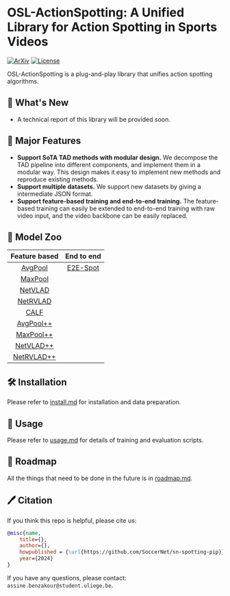# OSL-ActionSpotting: A Unified Library for Action Spotting in Sports Videos

[![ArXiv](https://img.shields.io/badge/arXiv-xxx.xxx-b31b1b.svg?style=flat)](https://arxiv.org/abs/xxx.xxx)
[![License](https://img.shields.io/badge/License-GPL_3.0-blue.svg)](https://github.com/SoccerNet/sn-spotting-pip/blob/main/LICENSE)

OSL-ActionSpotting is a plug-and-play library that unifies action
spotting algorithms.

## 🥳 What's New

- A technical report of this library will be provided soon.

## 📖 Major Features

- **Support SoTA TAD methods with modular design.** We decompose the TAD pipeline into different components, and implement them in a modular way. This design makes it easy to implement new methods and reproduce existing methods.
- **Support multiple datasets.** We support new datasets by giving a intermediate JSON format.
- **Support feature-based training and end-to-end training.** The feature-based training can easily be extended to end-to-end training with raw video input, and the video backbone can be easily replaced.

## 🌟 Model Zoo

| Feature based | End to end |
|:-------------:|:----------:|
| [AvgPool](https://arxiv.org/pdf/1804.04527.pdf)   | [E2E-Spot](https://arxiv.org/pdf/2207.10213.pdf) |
| [MaxPool](https://arxiv.org/pdf/1804.04527.pdf)   |                                                  |
| [NetVLAD](https://arxiv.org/pdf/1804.04527.pdf)   |                                                  |
| [NetRVLAD](https://arxiv.org/pdf/1804.04527.pdf)  |                                                  |
| [CALF](https://arxiv.org/pdf/1912.01326.pdf)      |                                                  |
| [AvgPool++](https://arxiv.org/pdf/2104.06779.pdf) |                                                  |
| [MaxPool++](https://arxiv.org/pdf/2104.06779.pdf) |                                                  |
| [NetVLAD++](https://arxiv.org/pdf/2104.06779.pdf) |                                                  |
| [NetRVLAD++](https://arxiv.org/pdf/2104.06779.pdf)|                                                  |

## 🛠️ Installation

Please refer to [install.md](docs/install.md) for installation and data preparation.

## 🚀 Usage

Please refer to [usage.md](docs/usage.md) for details of training and evaluation scripts.

## 🤝 Roadmap

All the things that need to be done in the future is in [roadmap.md](docs/en/roadmap.md).

## 🖊️ Citation

If you think this repo is helpful, please cite us:

```bibtex
@misc{name,
    title={},
    author={},
    howpublished = {\url{https://github.com/SoccerNet/sn-spotting-pip}},
    year={2024}
}
```

If you have any questions, please contact: `assine.benzakour@student.uliege.be`.
